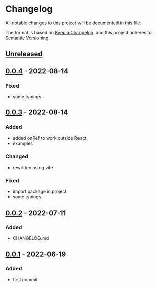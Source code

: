 # Changelog

All notable changes to this project will be documented in this file.

The format is based on [Keep a Changelog](https://keepachangelog.com/en/1.0.0/), and this project adheres to [Semantic Versioning](https://semver.org/spec/v2.0.0.html).

## [Unreleased]

## [0.0.4] - 2022-08-14

### Fixed

- some typings

## [0.0.3] - 2022-08-14

### Added

- added onRef to work outside React
- examples

### Changed

- rewritten using vite

### Fixed

- import package in project
- some typings

## [0.0.2] - 2022-07-11

### Added

- CHANGELOG.md

## [0.0.1] - 2022-06-19

### Added

- first commit

[Unreleased]: https://github.com/drpiou/react-state/compare/v0.0.4...HEAD
[0.0.4]: https://github.com/drpiou/react-state/compare/v0.0.3...v0.0.4
[0.0.3]: https://github.com/drpiou/react-state/compare/v0.0.2...v0.0.3
[0.0.2]: https://github.com/drpiou/react-state/compare/v0.0.1...v0.0.2
[0.0.1]: https://github.com/drpiou/react-state/releases/tag/v0.0.1

